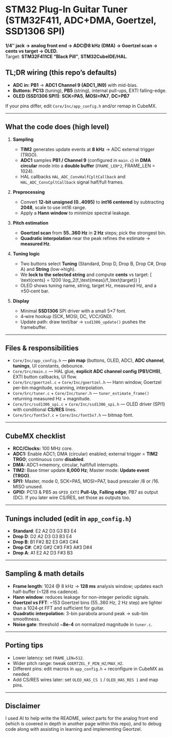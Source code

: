 
# STM32 Plug-In Guitar Tuner (STM32F411, ADC+DMA, Goertzel, SSD1306 SPI)

**1/4″ jack → analog front end → ADC@8 kHz (DMA) → Goertzel scan → cents vs target → OLED.**  
Target: **STM32F411CE “Black Pill”**, **STM32CubeIDE/HAL**.

## TL;DR wiring (this repo’s defaults)
- **ADC in:** **PB1** → **ADC1 Channel 9 (ADC1_IN9)** with mid-bias.
- **Buttons:** **PC13** (tuning), **PB5** (string), internal pull-ups, EXTI falling-edge.
- **OLED (SSD1306 SPI1)**: **SCK=PA5**, **MOSI=PA7**, **DC=PB7**

If your pins differ, edit `Core/Inc/app_config.h` and/or remap in CubeMX.

---

## What the code does (high level)
1. **Sampling**
   - **TIM2** generates update events at **8 kHz** → ADC external trigger (TRGO).
   - **ADC1** samples **PB1 / Channel 9** (configured in `main.c`) in **DMA circular** mode into a **double buffer** (`FRAME_LEN*2`, FRAME_LEN = 1024).
   - HAL callbacks `HAL_ADC_ConvHalfCpltCallback` and `HAL_ADC_ConvCpltCallback` signal half/full frames.

2. **Preprocessing**
   - Convert **12-bit unsigned (0..4095)** to **int16 centered** by subtracting **2048**, scale to use int16 range.
   - Apply a **Hann window** to minimize spectral leakage.

3. **Pitch estimation**
   - **Goertzel scan** from **55..360 Hz** in **2 Hz** steps; pick the strongest bin.
   - **Quadratic interpolation** near the peak refines the estimate → **measured Hz**.

4. **Tuning logic**
   - Two buttons select **Tuning** (Standard, Drop D, Drop B, Drop C#, Drop A) and **String** (low→high).
   - We **lock to the selected string** and compute **cents** vs target:
     \[ \text{cents} = 1200 \log_2(f_\text{meas}/f_\text{target}) \]
   - OLED shows tuning name, string, target Hz, measured Hz, and a ±50‑cent bar.

5. **Display**
   - Minimal **SSD1306** SPI driver with a small 5×7 font.
   - 4‑wire hookup (SCK, MOSI, DC, VCC/GND). 
   - Update path: draw text/bar → `ssd1306_update()` pushes the framebuffer.

---

## Files & responsibilities
- `Core/Inc/app_config.h` — **pin map** (buttons, OLED, ADC), **ADC channel**, **tunings**, UI constants, debounce.
- `Core/Src/main.c` — HAL glue, **explicit ADC channel config (PB1/CH9)**, EXTI button callbacks, UI flow.
- `Core/Src/goertzel.c` + `Core/Inc/goertzel.h` — Hann window, Goertzel per-bin magnitude, scanning, interpolation.
- `Core/Src/tuner.c` + `Core/Inc/tuner.h` — `tuner_estimate_frame()` returning measured Hz + magnitude.
- `Core/Src/ssd1306_spi.c` + `Core/Inc/ssd1306_spi.h` — OLED driver (SPI1) with conditional **CS/RES** lines.
- `Core/Src/font5x7.c` + `Core/Inc/font5x7.h` — bitmap font.

---

## CubeMX checklist
- **RCC/Clocks:** 100 MHz core.
- **ADC1:** Enable ADC1; DMA (circular) enabled; external trigger = **TIM2 TRGO**; continuous conv **disabled**.
- **DMA:** ADC1→memory, circular, half/full interrupts.
- **TIM2:** Base timer update **8,000 Hz**; Master mode: **Update event (TRGO)**.
- **SPI1:** Master, mode 0, SCK=PA5, MOSI=PA7, baud prescaler /8 or /16. MISO unused.
- **GPIO:** PC13 & PB5 as `GPIO_EXTI` **Pull-Up**, **Falling edge**; PB7 as output (DC). If you later wire CS/RES, set those as outputs too.

---

## Tunings included (edit in `app_config.h`)
- **Standard**: E2 A2 D3 G3 B3 E4
- **Drop D**: D2 A2 D3 G3 B3 E4
- **Drop B**: B1 F#2 B2 E3 G#3 C#4
- **Drop C#**: C#2 G#2 C#3 F#3 A#3 D#4
- **Drop A**: A1 E2 A2 D3 F#3 B3

---

## Sampling & math details
- **Frame length**: 1024 @ 8 kHz → **128 ms** analysis window; updates each half-buffer (~128 ms cadence).
- **Hann window**: reduces leakage for non-integer periodic signals.
- **Goertzel vs FFT**: ~153 Goertzel bins (55..360 Hz, 2 Hz step) are lighter than a 1024‑pt FFT and sufficient for guitar.
- **Quadratic interpolation**: 3-bin parabola around peak → sub-bin smoothness.
- **Noise gate**: threshold ~**8e-4** on normalized magnitude in `tuner.c`.

---

## Porting tips
- Lower latency: set `FRAME_LEN=512`.
- Wider pitch range: tweak `GOERTZEL_F_MIN_HZ/MAX_HZ`.
- Different pins: edit macros in `app_config.h` + reconfigure in CubeMX as needed.
- Add CS/RES wires later: set `OLED_HAS_CS 1` / `OLED_HAS_RES 1` and map pins.

---

## Disclaimer
I used AI to help write the README, select parts for the analog front end (which is covered in depth in another page within this repo), and to debug code along with assisting in learning and implementing Geortzel.  
